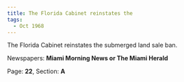 ```yaml
---  
title: The Florida Cabinet reinstates the  
tags:  
  - Oct 1968  
---  
```

  
The Florida Cabinet reinstates the submerged land sale ban.  
  
Newspapers: **Miami Morning News or The Miami Herald**  
  
Page: **22**, Section: **A** 
